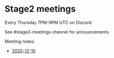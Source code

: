 # Stage2 meetings

Every Thursday 7PM-9PM UTC on Discord

See #stage2-meetings channel for announcements

Meeting notes:
- [2020-12-10](https://github.com/ziglang/zig/wiki/stage2:-meeting-notes--10.12.2020)